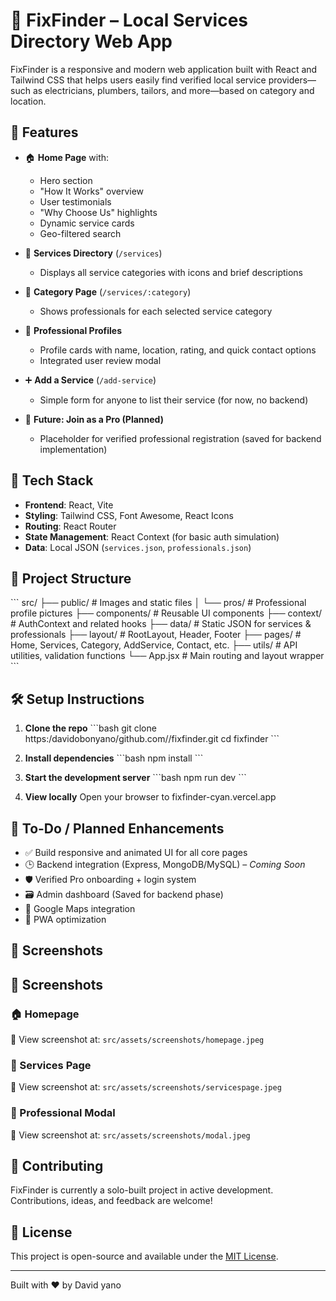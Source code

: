 
# 🔧 FixFinder – Local Services Directory Web App

FixFinder is a responsive and modern web application built with React and Tailwind CSS that helps users easily find verified local service providers—such as electricians, plumbers, tailors, and more—based on category and location.

## 🌟 Features

- 🏠 **Home Page** with:
  - Hero section
  - "How It Works" overview
  - User testimonials
  - "Why Choose Us" highlights
  - Dynamic service cards
  - Geo-filtered search

- 📂 **Services Directory** (`/services`)
  - Displays all service categories with icons and brief descriptions

- 📁 **Category Page** (`/services/:category`)
  - Shows professionals for each selected service category

- 👤 **Professional Profiles**
  - Profile cards with name, location, rating, and quick contact options
  - Integrated user review modal

- ➕ **Add a Service** (`/add-service`)
  - Simple form for anyone to list their service (for now, no backend)

- 🚀 **Future: Join as a Pro (Planned)**
  - Placeholder for verified professional registration (saved for backend implementation)

## 🧱 Tech Stack

- **Frontend**: React, Vite
- **Styling**: Tailwind CSS, Font Awesome, React Icons
- **Routing**: React Router
- **State Management**: React Context (for basic auth simulation)
- **Data**: Local JSON (`services.json`, `professionals.json`)

## 📁 Project Structure

\`\`\`
src/
├── public/               # Images and static files
│   └── pros/             # Professional profile pictures
├── components/           # Reusable UI components
├── context/              # AuthContext and related hooks
├── data/                 # Static JSON for services & professionals
├── layout/               # RootLayout, Header, Footer
├── pages/                # Home, Services, Category, AddService, Contact, etc.
├── utils/                # API utilities, validation functions
└── App.jsx               # Main routing and layout wrapper
\`\`\`

## 🛠 Setup Instructions

1. **Clone the repo**
   \`\`\`bash
   git clone https:/davidobonyano/github.com//fixfinder.git
   cd fixfinder
   \`\`\`

2. **Install dependencies**
   \`\`\`bash
   npm install
   \`\`\`

3. **Start the development server**
   \`\`\`bash
   npm run dev
   \`\`\`

4. **View locally**
   Open your browser to fixfinder-cyan.vercel.app

## 🧩 To-Do / Planned Enhancements

- ✅ Build responsive and animated UI for all core pages
- 🕒 Backend integration (Express, MongoDB/MySQL) – *Coming Soon*
- 🛡 Verified Pro onboarding + login system
- 🗃 Admin dashboard (Saved for backend phase)
- 📍 Google Maps integration
- 📱 PWA optimization

## 📸 Screenshots

## 📸 Screenshots

### 🏠 Homepage
📁 View screenshot at: `src/assets/screenshots/homepage.jpeg`

### 📂 Services Page
📁 View screenshot at: `src/assets/screenshots/servicespage.jpeg`

### 👤 Professional Modal
📁 View screenshot at: `src/assets/screenshots/modal.jpeg`


## 🤝 Contributing

FixFinder is currently a solo-built project in active development. Contributions, ideas, and feedback are welcome!

## 📄 License

This project is open-source and available under the [MIT License](LICENSE).

---

Built with ❤️ by  David yano
    

